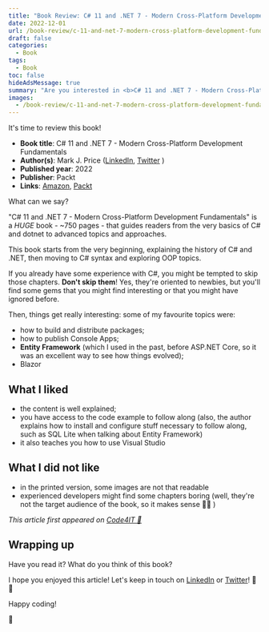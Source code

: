 ```yaml
---
title: "Book Review: C# 11 and .NET 7 - Modern Cross-Platform Development Fundamentals"
date: 2022-12-01
url: /book-review/c-11-and-net-7-modern-cross-platform-development-fundamentals-seventh-edition
draft: false
categories:
  - Book
tags:
  - Book
toc: false
hideAdsMessage: true
summary: "Are you interested in <b>C# 11 and .NET 7 - Modern Cross-Platform Development Fundamentals</b> by Mark J. Price? Here's my review!"
images:
  - /book-review/c-11-and-net-7-modern-cross-platform-development-fundamentals-seventh-edition/featuredImage.png
---
```


It's time to review this book!

- **Book title**: C# 11 and .NET 7 - Modern Cross-Platform Development Fundamentals
- **Author(s)**: Mark J. Price ([LinkedIn](https://www.linkedin.com/in/markjamesprice/), [Twitter](https://twitter.com/markjprice) )
- **Published year**: 2022
- **Publisher**: Packt
- **Links**: [Amazon](https://www.amazon.com/11-NET-Cross-Platform-Development-Fundamentals/dp/1803237805), [Packt](https://www.packtpub.com/product/c-11-and-net-7-modern-cross-platform-development-fundamentals-seventh-edition/9781803237800)

What can we say?

"C# 11 and .NET 7 - Modern Cross-Platform Development Fundamentals" is a _HUGE_ book - ~750 pages - that guides readers from the very basics of C# and dotnet to advanced topics and approaches.

This book starts from the very beginning, explaining the history of C# and .NET, then moving to C# syntax and exploring OOP topics.

If you already have some experience with C#, you might be tempted to skip those chapters. **Don't skip them**! Yes, they're oriented to newbies, but you'll find some gems that you might find interesting or that you might have ignored before.

Then, things get really interesting: some of my favourite topics were:

- how to build and distribute packages;
- how to publish Console Apps;
- **Entity Framework** (which I used in the past, before ASP.NET Core, so it was an excellent way to see how things evolved);
- Blazor

## What I liked

- the content is well explained;
- you have access to the code example to follow along (also, the author explains how to install and configure stuff necessary to follow along, such as SQL Lite when talking about Entity Framework)
- it also teaches you how to use Visual Studio

## What I did not like

- in the printed version, some images are not that readable
- experienced developers might find some chapters boring (well, they're not the target audience of the book, so it makes sense 🤷‍♂️ )

_This article first appeared on [Code4IT 🐧](https://www.code4it.dev/)_

## Wrapping up

Have you read it? What do you think of this book?

I hope you enjoyed this article! Let's keep in touch on [LinkedIn](https://www.linkedin.com/in/BelloneDavide/) or [Twitter](https://twitter.com/BelloneDavide)! 🤜🤛

Happy coding!

🐧

